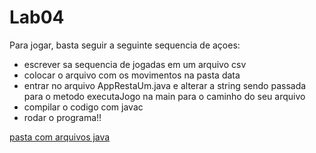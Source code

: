  # Lab04
Para jogar, basta seguir a seguinte sequencia de açoes:
* escrever sa sequencia de jogadas em um arquivo csv
* colocar o arquivo com os movimentos na pasta data
* entrar no arquivo AppRestaUm.java e alterar a string sendo passada para o metodo executaJogo na main para o caminho do seu arquivo
* compilar o codigo com javac
* rodar o programa!!


[pasta com arquivos java](src/mc322/lab04)

